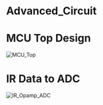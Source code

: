 # Advanced_Circuit

# MCU Top Design
![MCU_Top](https://github.com/user-attachments/assets/479c9afb-2728-47e7-88d6-7ecf159ad907)



# IR Data to ADC
![IR_Opamp_ADC](https://github.com/user-attachments/assets/6b6bdab5-6416-4f22-939e-ee5d79e15891)
